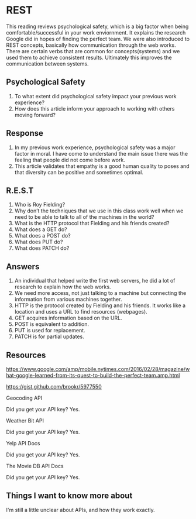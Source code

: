 # REST

This reading reviews psychological safety, which is a big factor when being comfortable/successful in your work enviornment. It explains the research Google did in hopes of finding the perfect team.
We were also introduced to REST concepts, basically how communication through the web works. There are certain verbs that are common for concepts(systems) and we used them to achieve consistent results. Ultimately this improves the communication between systems.

## Psychological Safety

1. To what extent did psychological safety impact your previous work experience?
2. How does this article inform your approach to working with others moving forward?

## Response

1. In my previous work experience, psychological safety was a major factor in moral. I have come to understand the main issue there was the feeling that people did not come before work.
2. This article validates that empathy is a good human quality to poses and that diversity can be positive and sometimes optimal.

## R.E.S.T

1. Who is Roy Fielding?
2. Why don’t the techniques that we use in this class work well when we need to be able to talk to all of the machines in the world?
3. What is the HTTP protocol that Fielding and his friends created?
4. What does a GET do?
5. What does a POST do?
6. What does PUT do?
7. What does PATCH do?

## Answers

1. An individual that helped write the first web servers, he did a lot of research to explain how the web works.
2. We need more access, not just talking to a machine but connecting the information from various machines together.
3. HTTP is the protocol created by Fielding and his friends. It works like a location and uses a URL to find resources (webpages).
4. GET acquires information based on the URL.
5. POST is equivalent to addition.
6. PUT is used for replacement.
7. PATCH is for partial updates.

## Resources

<https://www.google.com/amp/mobile.nytimes.com/2016/02/28/magazine/what-google-learned-from-its-quest-to-build-the-perfect-team.amp.html>

<https://gist.github.com/brookr/5977550>

Geocoding API

Did you get your API key? Yes.

Weather Bit API

Did you get your API key? Yes.

Yelp API Docs

Did you get your API key? Yes.

The Movie DB API Docs

Did you get your API key? Yes.

## Things I want to know more about

I'm still a little unclear about APIs, and how they work exactly.
